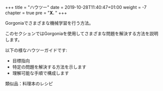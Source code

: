 +++
title = "ハウツー"
date = 2019-10-28T11:40:47+01:00
weight = -7
chapter = true
pre = "<b>X. </b>"
+++

Gorgoniaでさまざまな機械学習を行う方法。

このセクションではGorgoniaを使用してさまざまな問題を解決する方法を説明します。

以下の様なハウツーガイドです:

* 目標指向
* 特定の問題を解決する方法を示します
* 理解可能な手順で構成します

類似品：料理本のレシピ
